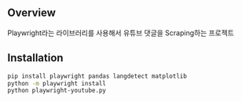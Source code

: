 ## Overview

Playwright라는 라이브러리를 사용해서 유튜브 댓글을 Scraping하는 프로젝트

## Installation

```bash
pip install playwright pandas langdetect matplotlib
python -m playwright install
python playwright-youtube.py
```
